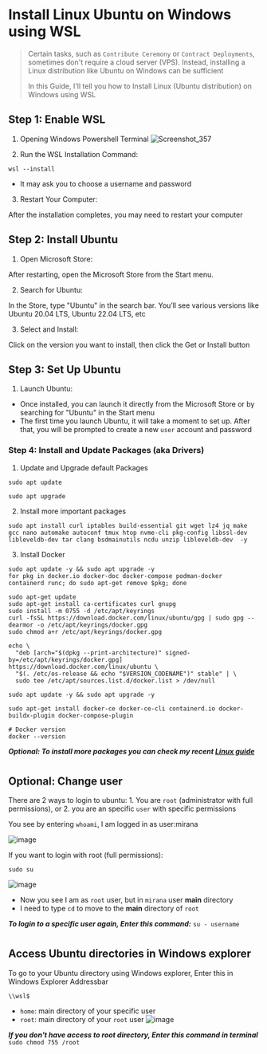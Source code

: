 # Install Linux Ubuntu on Windows using WSL

> Certain tasks, such as `Contribute Ceremony` or `Contract Deployments`, sometimes don't require a cloud server (VPS). Instead, installing a Linux distribution like Ubuntu on Windows can be sufficient
>
> In this Guide, I'll tell you how to Install Linux (Ubuntu distribution) on Windows using WSL

## Step 1: Enable WSL

1. Opening Windows Powershell Terminal
![Screenshot_357](https://github.com/user-attachments/assets/42e29c7f-9021-433c-87c4-2f76189b1322)

2. Run the WSL Installation Command:
```
wsl --install
```
* It may ask you to choose a username and password

3. Restart Your Computer:
  
After the installation completes, you may need to restart your computer

## Step 2: Install Ubuntu

1. Open Microsoft Store:

After restarting, open the Microsoft Store from the Start menu.

2. Search for Ubuntu:

In the Store, type "Ubuntu" in the search bar. You’ll see various versions like Ubuntu 20.04 LTS, Ubuntu 22.04 LTS, etc

3. Select and Install:

Click on the version you want to install, then click the Get or Install button

## Step 3: Set Up Ubuntu
1. Launch Ubuntu:

* Once installed, you can launch it directly from the Microsoft Store or by searching for "Ubuntu" in the Start menu
* The first time you launch Ubuntu, it will take a moment to set up. After that, you will be prompted to create a new `user` account and password

### Step 4: Install and Update Packages (aka Drivers)
1. Update and Upgrade default Packages
```
sudo apt update

sudo apt upgrade
```

2. Install more important packages
```
sudo apt install curl iptables build-essential git wget lz4 jq make gcc nano automake autoconf tmux htop nvme-cli pkg-config libssl-dev libleveldb-dev tar clang bsdmainutils ncdu unzip libleveldb-dev  -y
```

3. Install Docker
```docker
sudo apt update -y && sudo apt upgrade -y
for pkg in docker.io docker-doc docker-compose podman-docker containerd runc; do sudo apt-get remove $pkg; done

sudo apt-get update
sudo apt-get install ca-certificates curl gnupg
sudo install -m 0755 -d /etc/apt/keyrings
curl -fsSL https://download.docker.com/linux/ubuntu/gpg | sudo gpg --dearmor -o /etc/apt/keyrings/docker.gpg
sudo chmod a+r /etc/apt/keyrings/docker.gpg

echo \
  "deb [arch="$(dpkg --print-architecture)" signed-by=/etc/apt/keyrings/docker.gpg] https://download.docker.com/linux/ubuntu \
  "$(. /etc/os-release && echo "$VERSION_CODENAME")" stable" | \
  sudo tee /etc/apt/sources.list.d/docker.list > /dev/null

sudo apt update -y && sudo apt upgrade -y

sudo apt-get install docker-ce docker-ce-cli containerd.io docker-buildx-plugin docker-compose-plugin

# Docker version
docker --version
```
***Optional: To install more packages you can check my recent [Linux guide](https://github.com/0xmoei/Linux_Node_Guide/blob/main/linux-config.md)***

#

## Optional: Change user
There are 2 ways to login to ubuntu: 1. You are `root` (administrator with full permissions), or 2. you are an specific `user` with specific permissions

You see by entering `whoami`, I am logged in as user:mirana

![image](https://github.com/user-attachments/assets/f91fd950-9752-430e-90e1-a7759121d928)


If you want to login with root (full permissions):
```
sudo su
```
![image](https://github.com/user-attachments/assets/2fc310f7-c507-41ac-b116-69ca7d3aa677)


* Now you see I am as `root` user, but in `mirana` user **main** directory
* I need to type `cd` to move to the **main** directory of `root`

***To login to a specific user again, Enter this command:*** `su - username`

#

## Access Ubuntu directories in Windows explorer
To go to your Ubuntu directory using Windows explorer, Enter this in Windows Explorer Addressbar
```
\\wsl$
```

* `home`: main directory of your specific user
* `root`: main directory of your `root` user
![image](https://github.com/user-attachments/assets/87f1fef0-ec1d-4de5-a40e-89a990600c4e)


***If you don't have access to root directory,  Enter this command in terminal*** `sudo chmod 755 /root`






